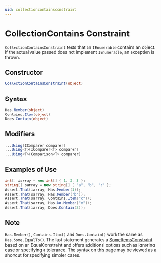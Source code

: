 ```yaml
---
uid: collectioncontainsconstraint
---
```


# CollectionContains Constraint

`CollectionContainsConstraint` tests that an `IEnumerable` contains an object. If the actual value passed does not implement `IEnumerable`, an exception is thrown.

## Constructor

```csharp
CollectionContainsConstraint(object)
```

## Syntax

```csharp
Has.Member(object)
Contains.Item(object)
Does.Contain(object)
```

## Modifiers

```csharp
...Using(IComparer comparer)
...Using<T>(IComparer<T> comparer)
...Using<T>(Comparison<T> comparer)
```

## Examples of Use

```csharp
int[] iarray = new int[] { 1, 2, 3 };
string[] sarray = new string[] { "a", "b", "c" };
Assert.That(iarray, Has.Member(3));
Assert.That(sarray, Has.Member("b"));
Assert.That(sarray, Contains.Item("c"));
Assert.That(sarray, Has.No.Member("x"));
Assert.That(iarray, Does.Contain(3));
```

## Note

`Has.Member()`, `Contains.Item()` and `Does.Contain()` work the same as `Has.Some.EqualTo()`. The last statement generates a [SomeItemsConstraint](SomeItemsConstraint.md) based on an [EqualConstraint](EqualConstraint.md) and offers additional options such as ignoring case or specifying a tolerance. The syntax on this page may be viewed as a shortcut for specifying simpler cases.
